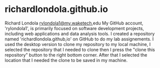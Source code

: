 # richardlondola.github.io
Richard Londola rylondola1@my.waketech,edu
My GitHub account, 'rylondola1', is primarily focused on software development projects, including web applications and data analysis tools.
I created a repository named 'richardlondola.github,io' on GitHub to do my lab assignements.
I used the desktop version to clone my repository to my local machine, I selected the repository that I needed to clone then I press the "clone this repository" button to the right bottom corner. After that I selected the location that I needed the clone to be saved in my machine. 
